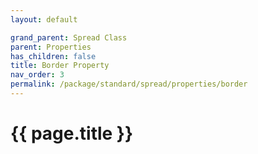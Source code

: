 ```yaml
---
layout: default

grand_parent: Spread Class
parent: Properties
has_children: false
title: Border Property
nav_order: 3
permalink: /package/standard/spread/properties/border
---
```

# {{ page.title }}
